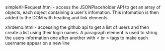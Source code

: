 simpleXHRequest.html - access the JSONPlaceholder API to get an array of objects, each object containing a user's infomation. This infomation is then added to the DOM with heading and link elements.

xhrdemo.html - accessing the github api to get a list of users and then create a list using their login names. A paragraph element is used to string the users information one after another with < br > tags to make each username appear on a new line 